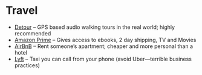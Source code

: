 # Travel

* [Detour](http://app.detour.com/xmrq/vThBaveiPy) – GPS based audio walking tours in the real world; highly recommended
* [Amazon Prime](http://leovogel.com/links/q) – Gives access to ebooks, 2 day shipping, TV and Movies
* [AirBnB](http://www.airbnb.com/c/leov52) – Rent someone’s apartment; cheaper and more personal than a hotel
* [Lyft](http://lyft.com/iei/LEO408) – Taxi you can call from your phone \(avoid Uber—terrible business practices\)

